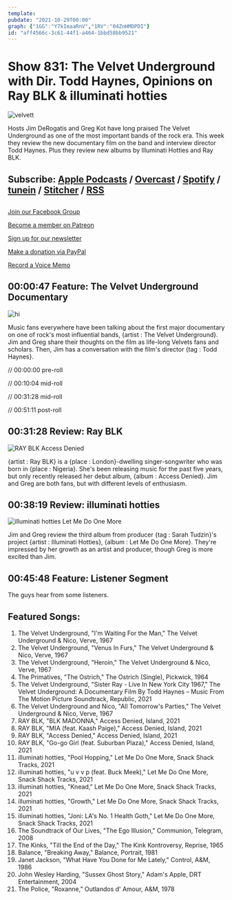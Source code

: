 ```yaml
---
template: 
pubdate: "2021-10-29T00:00"
graph: {"1GG":"Y7kImaaRnV","1RV":"04ZnHMDPDI"}
id: "aff4566c-3c61-44f1-a464-1bbd58bb9521"
---
```






# Show 831: The Velvet Underground with Dir. Todd Haynes, Opinions on Ray BLK & illuminati hotties

![velvett](https://static.soundopinions.org/images/2021/unnamed.jpeg)

Hosts Jim DeRogatis and Greg Kot have long praised The Velvet Underground as one of the most important bands of the rock era. This week they review the new documentary film on the band and interview director Todd Haynes. Plus they review new albums by Illuminati Hotties and Ray BLK. 



## Subscribe: [Apple Podcasts](https://itunes.apple.com/us/podcast/sound-opinions/id94793843) / [Overcast](https://overcast.fm/itunes94793843/sound-opinions) / [Spotify](https://open.spotify.com/show/1kNR8YL7TBrQuRxDdS4wtU) / [tunein](https://tunein.com/podcasts/Music-Podcasts/Sound-Opinions-p60273/) / [Stitcher](http://www.stitcher.com/podcast/sound-opinions) / [RSS](https://feeds.simplecast.com/Nn6fjnB0)



## 

[Join our Facebook Group](https://bit.ly/3sivr9T)

[Become a member on Patreon](https://bit.ly/3slWZvc)

[Sign up for our newsletter](https://bit.ly/3eEvRnG)

[Make a donation via PayPal](https://bit.ly/3dmt9lU)

[Record a Voice Memo](https://bit.ly/2RyD5Ah)



## 00:00:47 Feature: The Velvet Underground Documentary

![hi](https://static.soundopinions.org/images/2021/hi.jpeg)

Music fans everywhere have been talking about the first major documentary on one of rock's most influential bands, {artist : The Velvet Underground}. Jim and Greg share their thoughts on the film as life-long Velvets fans and scholars. Then, Jim has a conversation with the film's director {tag : Todd Haynes}.

// 00:00:00 pre-roll

// 00:10:04 mid-roll

// 00:31:28 mid-roll

// 00:51:11 post-roll



## 00:31:28 Review: Ray BLK

![RAY BLK Access Denied](https://static.soundopinions.org/assets/831/1GG12.jpg)

{artist : Ray BLK} is a {place : London}-dwelling singer-songwriter who was born in {place : Nigeria}. She's been releasing music for the past five years, but only recently released her debut album, {album : Access Denied}. Jim and Greg are both fans, but with different levels of enthusiasm.



## 00:38:19 Review: illuminati hotties

![illuminati hotties Let Me Do One More](https://static.soundopinions.org/assets/831/1RV1.jpg)

Jim and Greg review the third album from producer {tag : Sarah Tudzin}'s project {artist : Illuminati Hotties}, {album : Let Me Do One More}. They're impressed by her growth as an artist and producer, though Greg is more excited than Jim.



## 00:45:48 Feature: Listener Segment

The guys hear from some listeners.



## Featured Songs:

1. The Velvet Underground, "I'm Waiting For the Man," The Velvet Underground & Nico, Verve, 1967
2. The Velvet Underground, "Venus In Furs," The Velvet Underground & Nico, Verve, 1967
3. The Velvet Underground, "Heroin," The Velvet Underground & Nico, Verve, 1967
4. The Primatives, "The Ostrich," The Ostrich (Single), Pickwick, 1964
5. The Velvet Underground, "Sister Ray - Live In New York City 1967," The Velvet Underground: A Documentary Film By Todd Haynes – Music From The Motion Picture Soundtrack, Republic, 2021
6. The Velvet Underground and Nico, "All Tomorrow's Parties," The Velvet Underground & Nico, Verve, 1967
7. RAY BLK, "BLK MADONNA," Access Denied, Island, 2021
8. RAY BLK, "MIA (feat. Kaash Paige)," Access Denied, Island, 2021
9. RAY BLK, "Access Denied," Access Denied, Island, 2021
10. RAY BLK, "Go-go Girl (feat. Suburban Plaza)," Access Denied, Island, 2021
11. illuminati hotties, "Pool Hopping," Let Me Do One More, Snack Shack Tracks, 2021
12. illuminati hotties, "u v v p (feat. Buck Meek)," Let Me Do One More, Snack Shack Tracks, 2021
13. illuminati hotties, "Knead," Let Me Do One More, Snack Shack Tracks, 2021
14. illuminati hotties, "Growth," Let Me Do One More, Snack Shack Tracks, 2021
15. illuminati hotties, "Joni: LA's No. 1 Health Goth," Let Me Do One More, Snack Shack Tracks, 2021
16. The Soundtrack of Our Lives, "The Ego Illusion," Communion, Telegram, 2008
17. The Kinks, "Till the End of the Day," The Kink Kontroversy, Reprise, 1965
18. Balance, "Breaking Away," Balance, Portrait, 1981
19. Janet Jackson, "What Have You Done for Me Lately," Control, A&M, 1986
20. John Wesley Harding, "Sussex Ghost Story," Adam's Apple, DRT Entertainment, 2004
21. The Police, "Roxanne," Outlandos d' Amour, A&M, 1978